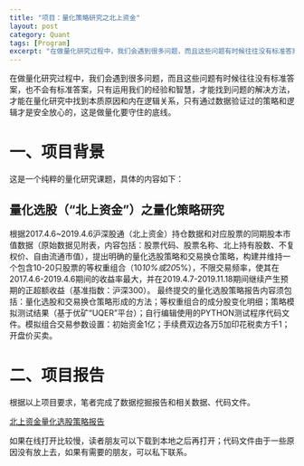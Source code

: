 ```yaml
---
title: "项目：量化策略研究之北上资金"
layout: post
category: Quant
tags: [Program]
excerpt: "在做量化研究过程中，我们会遇到很多问题，而且这些问题有时候往往没有标准答案，也不会有标准答案，只有运用我们的经验和智慧，才能找到问题的解决方法，才能在量化研究中找到本质原因和内在逻辑关系，只有通过数据验证过的策略和逻辑才是安全放心的，这是做量化要守住的底线。"
---
```


在做量化研究过程中，我们会遇到很多问题，而且这些问题有时候往往没有标准答案，也不会有标准答案，只有运用我们的经验和智慧，才能找到问题的解决方法，才能在量化研究中找到本质原因和内在逻辑关系，只有通过数据验证过的策略和逻辑才是安全放心的，这是做量化要守住的底线。

# 一、项目背景
这是一个纯粹的量化研究课题，具体的内容如下：

## 量化选股（“北上资金”）之量化策略研究
根据2017.4.6~2019.4.6沪深股通（北上资金）持仓数据和对应股票的同期股本市值数据（原始数据见附表，内容包括：股票代码、股票名称、北上持有股数、不复权价、自由流通市值），提出明确的量化选股策略和交易换仓策略，构建并维持一个包含10-20只股票的等权重组合（10*10%或20*5%），不限交易频率，使其在2017.4.6-2019.4.6期间的收益率最大，并在2019.4.7-2019.11.18期间继续产生预期的正超额收益（基准指数：沪深300）。
最终提交的量化选股策略报告内容须包括：量化选股和交易换仓策略形成的方法；等权重组合的成分股变化明细；策略模拟测试结果（基于优矿“UQER”平台）；自行编辑使用的PYTHON测试程序代码文件。模拟组合交易参数设置：初始资金1亿；手续费双边各万5加印花税卖方千1；开盘价买卖。

# 二、项目报告
根据以上项目要求，笔者完成了数据挖掘报告和相关数据、代码文件。

[北上资金量化选股策略报告](assets/file/northwardcapital/北上资金量化选股策略报告.pdf)

如果在线打开比较慢，读者朋友可以下载到本地之后再打开；代码文件由于一些原因没有放上去，如果有需要的朋友，可以私下联系。
